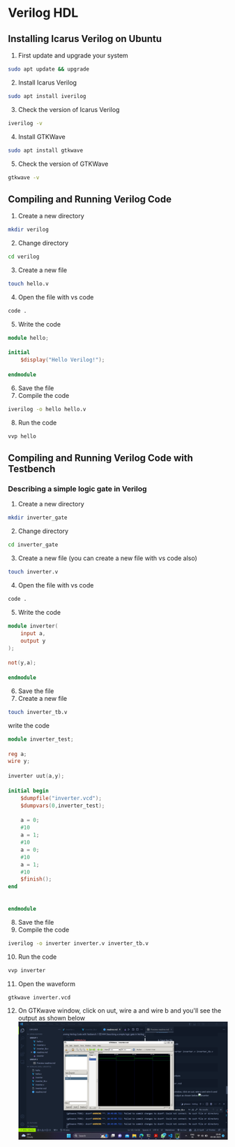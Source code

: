 # Verilog HDL
## Installing Icarus Verilog on Ubuntu
1. First update and upgrade your system
```bash
sudo apt update && upgrade
```
2. Install Icarus Verilog
```bash
sudo apt install iverilog
```
3. Check the version of Icarus Verilog
```bash
iverilog -v
```
4. Install GTKWave
```bash
sudo apt install gtkwave
```
5. Check the version of GTKWave
```bash
gtkwave -v
```
## Compiling and Running Verilog Code
1. Create a new directory
```bash
mkdir verilog
```
2. Change directory
```bash
cd verilog
```
3. Create a new file
```bash
touch hello.v
```
4. Open the file with vs code
```bash
code .
```
5. Write the code
```verilog
module hello;

initial 
    $display("Hello Verilog!");

endmodule
```
6. Save the file
7. Compile the code
```bash
iverilog -o hello hello.v
```
8. Run the code
```bash
vvp hello
```
## Compiling and Running Verilog Code with Testbench
### Describing a simple logic gate in Verilog
1. Create a new directory
```bash
mkdir inverter_gate
```
2. Change directory
```bash
cd inverter_gate
```
3. Create a new file (you can create a new file with vs code also)
```bash
touch inverter.v
```
4. Open the file with vs code
```bash
code .
```
5. Write the code
```verilog
module inverter(
    input a,
    output y
);

not(y,a);

endmodule
```
6. Save the file
7. Create a new file
```bash
touch inverter_tb.v
```
write the code
```verilog
module inverter_test;

reg a;
wire y;

inverter uut(a,y);

initial begin
    $dumpfile("inverter.vcd");
    $dumpvars(0,inverter_test);

    a = 0;
    #10
    a = 1;
    #10 
    a = 0;
    #10
    a = 1;
    #10
    $finish();
end


endmodule
```
8. Save the file
9. Compile the code
```bash
iverilog -o inverter inverter.v inverter_tb.v
```
10. Run the code
```bash
vvp inverter
```
11. Open the waveform
```bash
gtkwave inverter.vcd
```
12. On GTKwave window, click on uut, wire a and wire b and you'll see the output as shown below
![inverter](Screenshot.png)

